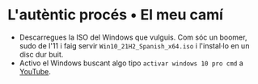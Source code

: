 # L'autèntic procés • El meu camí

- Descarregues la ISO del Windows que vulguis. Com sóc un boomer, sudo de l'11 i faig servir `Win10_21H2_Spanish_x64.iso` i l'instal·lo en un disc dur buit.
- Activo el Windows buscant algo tipo `activar windows 10 pro cmd` a [YouTube](https://youtube.com/results?search_query=activar+windows+10+pro+cmd).
